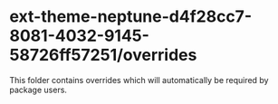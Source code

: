 # ext-theme-neptune-d4f28cc7-8081-4032-9145-58726ff57251/overrides

This folder contains overrides which will automatically be required by package users.
